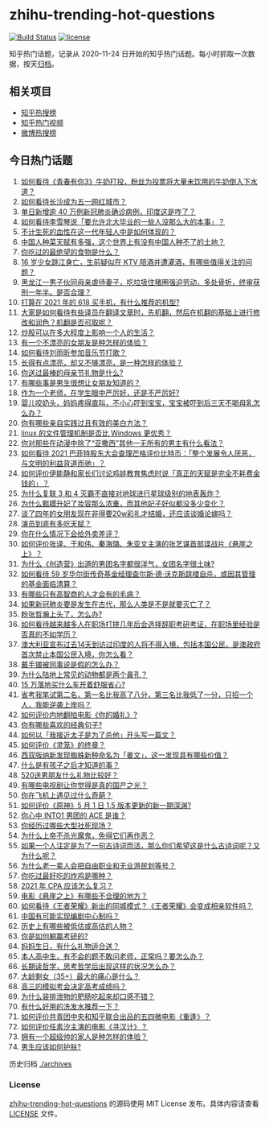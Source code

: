# zhihu-trending-hot-questions

[![Build Status](https://github.com/justjavac/zhihu-trending-hot-questions/workflows/ci/badge.svg?branch=master)](https://github.com/justjavac/zhihu-trending-hot-questions/actions)
[![license](https://img.shields.io/github/license/justjavac/zhihu-trending-hot-questions)](https://github.com/justjavac/zhihu-trending-hot-questions/blob/master/LICENSE)

知乎热门话题，记录从 2020-11-24 日开始的知乎热门话题。每小时抓取一次数据，按天[归档](./archives)。

## 相关项目

- [知乎热搜榜](https://github.com/justjavac/zhihu-trending-top-search)
- [知乎热门视频](https://github.com/justjavac/zhihu-trending-hot-video)
- [微博热搜榜](https://github.com/justjavac/weibo-trending-hot-search)

## 今日热门话题

<!-- BEGIN -->
<!-- 最后更新时间 Mon May 03 2021 09:59:18 GMT+0800 (China Standard Time) -->

1. [如何看待《青春有你3》牛奶打投，粉丝为投票将大量未饮用的牛奶倒入下水道？](https://www.zhihu.com/question/457119531)
2. [如何看待长沙成为五一网红城市？](https://www.zhihu.com/question/457303834)
3. [单日新增逾 40 万例新冠肺炎确诊病例，印度这是咋了？](https://www.zhihu.com/question/457388433)
4. [如何看待李雪琴说「要允许北大毕业的一些人没那么大的本事」？](https://www.zhihu.com/question/457408234)
5. [不计生死的血性在这一代年轻人中是如何体现的？](https://www.zhihu.com/question/455928947)
6. [中国人种菜天赋有多强，这个世界上有没有中国人种不了的土地？](https://www.zhihu.com/question/457311138)
7. [你吃过的最绝望的食物是什么？](https://www.zhihu.com/question/266593795)
8. [16 岁少女跳江身亡，生前疑似在 KTV
   陪酒并遭灌酒，有哪些值得关注的问题？](https://www.zhihu.com/question/457401334)
9. [黑龙江一男子伙同母亲虐待妻子，吃垃圾住猪圈强迫劳动，多处骨折，终审获刑一年半。是否合理？](https://www.zhihu.com/question/457256890)
10. [打算在 2021 年的 618 买手机，有什么推荐的机型?](https://www.zhihu.com/question/451810139)
11. [大家是如何看待有些译员在翻译文章时，先机翻，然后在机翻的基础上进行修改和润色？机翻是否可取呢？](https://www.zhihu.com/question/453300590)
12. [炒股可以在多大程度上影响一个人的生活？](https://www.zhihu.com/question/34200652)
13. [有一个不漂亮的女朋友是种怎样的体验？](https://www.zhihu.com/question/27433657)
14. [如何看待刘雨昕参加音乐节打歌？](https://www.zhihu.com/question/454157222)
15. [长得有点漂亮，却又不够漂亮，是一种怎样的体验？](https://www.zhihu.com/question/64018902)
16. [你送过最棒的母亲节礼物是什么?](https://www.zhihu.com/question/276772445)
17. [有哪些事是男生很想让女朋友知道的？](https://www.zhihu.com/question/426854994)
18. [作为一个老师，在学生眼中严厉好，还是不严厉好?](https://www.zhihu.com/question/453123833)
19. [婴儿咬奶头，妈妈疼得直叫，不小心吓到宝宝，宝宝被吓到后三天不喝母乳怎么办？](https://www.zhihu.com/question/455850698)
20. [你有哪些亲自实践过且有效的美白方法？](https://www.zhihu.com/question/19638296)
21. [linux 的文件管理机制是否比 Windows 更优秀？](https://www.zhihu.com/question/455934619)
22. [你对那些在动漫中除了“亚撒西”其他一无所有的男主有什么看法？](https://www.zhihu.com/question/457327327)
23. [如何看待 2021
    巴菲特股东大会查理芒格评价比特币：「整个发展令人厌恶，与文明的利益背道而驰」？](https://www.zhihu.com/question/457486880)
24. [如何评价伊能静和家长们讨论鸡娃教育焦虑时说「真正的天赋是完全不耗费金钱的」？](https://www.zhihu.com/question/457456468)
25. [为什么复联 3 和 4 灭霸不直接对地球进行星球级别的地表轰炸？](https://www.zhihu.com/question/456909902)
26. [为什么甄嬛升妃了妆容那么浓重，而其他妃子好似都没多少变化？](https://www.zhihu.com/question/457149850)
27. [谈了四年的女朋友现在非得要20w彩礼才结婚，还应该谈婚论嫁吗？](https://www.zhihu.com/question/445096763)
28. [演员到底有多吃天赋？](https://www.zhihu.com/question/443350396)
29. [你在什么情况下会给外卖差评？](https://www.zhihu.com/question/456249786)
30. [如何评价张译、于和伟、秦海璐、朱亚文主演的张艺谋首部谍战片《悬崖之上》？](https://www.zhihu.com/question/353797140)
31. [为什么《创造营》出道的男团名字都很洋气，女团名字很土味?](https://www.zhihu.com/question/456581591)
32. [如何看待 59
    岁华尔街传奇基金经理查尔斯·德·沃克斯跳楼自杀，或因其管理的基金面临清算？](https://www.zhihu.com/question/457186328)
33. [有哪些只有高智商的人才会有的毛病？](https://www.zhihu.com/question/301999320)
34. [如果新冠肺炎要是发生在古代，那么人类是不是就要灭亡了？](https://www.zhihu.com/question/386034997)
35. [粉张哲瀚上头了，怎么办?](https://www.zhihu.com/question/456001309)
36. [如何看待越来越多人在职场打拼几年后会选择辞职考研考证，在职场里经验是否真的不如学历？](https://www.zhihu.com/question/457426657)
37. [澳大利亚宣布过去14天到访过印度的人将不得入境，包括本国公民，是澳政府首次禁止本国公民入境，你怎么看？](https://www.zhihu.com/question/457378118)
38. [戴手镯被同事说是假的怎么办？](https://www.zhihu.com/question/451834381)
39. [为什么陆地上常见的动物都是两个鼻孔？](https://www.zhihu.com/question/456066433)
40. [15 万落地买什么车开着舒服省心?](https://www.zhihu.com/question/441839447)
41. [省考我笔试第二名，第一名比我高了八分，第三名比我低了一分，只招一个人，我能逆袭上岸吗？](https://www.zhihu.com/question/325465519)
42. [如何评价内地翻拍电影《你的婚礼》?](https://www.zhihu.com/question/374474502)
43. [你有哪些喜欢的经典句子?](https://www.zhihu.com/question/454670833)
44. [如何以「我接近太子是为了杀他」开头写一篇文？](https://www.zhihu.com/question/420183279)
45. [如何评价《灵笼》的终章？](https://www.zhihu.com/question/457072944)
46. [西双版纳新发现蜘蛛新种命名为「姜文」，这一发现具有哪些价值？](https://www.zhihu.com/question/457371552)
47. [什么是有孩子之后才知道的事？](https://www.zhihu.com/question/456245328)
48. [520送男朋友什么礼物比较好？](https://www.zhihu.com/question/321150247)
49. [有哪些电视剧让你觉得是真的国产之光？](https://www.zhihu.com/question/441124825)
50. [你在飞机上遇见过什么奇葩？](https://www.zhihu.com/question/25871260)
51. [如何评价《原神》5 月 1 日 1.5 版本更新的新一期深渊?](https://www.zhihu.com/question/457415863)
52. [你心中 INTO1 男团的 ACE 是谁？](https://www.zhihu.com/question/457313739)
53. [你经历过哪些大型社死现场？](https://www.zhihu.com/question/439032546)
54. [为什么上帝不杀光魔鬼，免得它们再作恶？](https://www.zhihu.com/question/64073160)
55. [如果一个人注定是为了一句古诗词而活，那么你们希望这是什么古诗词呢？又为什么呢？](https://www.zhihu.com/question/453413029)
56. [为什么老一辈人会把自由职业和无业游民划等号？](https://www.zhihu.com/question/457466173)
57. [你吃过最好吃的炸鸡是哪种？](https://www.zhihu.com/question/21348636)
58. [2021 年 CPA 应该怎么复习？](https://www.zhihu.com/question/425225784)
59. [电影《悬崖之上》有哪些不合理的地方？](https://www.zhihu.com/question/457310734)
60. [如何看待《王者荣耀》新出的同城模式？《王者荣耀》会变成相亲软件吗？](https://www.zhihu.com/question/457261841)
61. [中国有可能实现编剧中心制吗？](https://www.zhihu.com/question/380565544)
62. [历史上有哪些被低估或高估的人物？](https://www.zhihu.com/question/20775329)
63. [你是如何躺赢考研的?](https://www.zhihu.com/question/452567524)
64. [妈妈生日，有什么礼物适合送？](https://www.zhihu.com/question/19591678)
65. [本人高中生，有不会的题不敢问老师，正常吗？要怎么办？](https://www.zhihu.com/question/448002468)
66. [长期读哲学，思考哲学后出现这样的状况怎么办？](https://www.zhihu.com/question/444004217)
67. [大龄剩女（35+）最大的痛心是什么？](https://www.zhihu.com/question/440901341)
68. [高三的模拟考会决定高考成绩吗？](https://www.zhihu.com/question/454776438)
69. [为什么装排泄物的肥肠吃起来却口感不错？](https://www.zhihu.com/question/344215207)
70. [有什么好用的洗发水推荐一下？](https://www.zhihu.com/question/264733291)
71. [如何评价共青团中央和知乎联合出品的五四微电影《重逢》？](https://www.zhihu.com/question/457512856)
72. [如何评价任素汐主演的电影《寻汉计》？](https://www.zhihu.com/question/452124896)
73. [拥有一个超级帅的家人是种怎样的体验？](https://www.zhihu.com/question/62302912)
74. [男生应该如何护肤?](https://www.zhihu.com/question/439729685)

<!-- END -->

历史归档 [./archives](./archives)

### License

[zhihu-trending-hot-questions](https://github.com/justjavac/zhihu-trending-hot-questions)
的源码使用 MIT License 发布。具体内容请查看 [LICENSE](./LICENSE) 文件。
